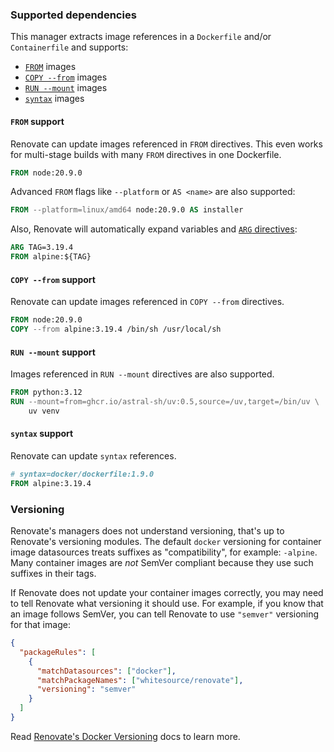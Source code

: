 ### Supported dependencies

This manager extracts image references in a `Dockerfile` and/or `Containerfile` and supports:

- [`FROM`](https://docs.docker.com/reference/dockerfile/#from) images
- [`COPY --from`](https://docs.docker.com/reference/dockerfile/#copy---from) images
- [`RUN --mount`](https://docs.docker.com/reference/dockerfile/#run---mount) images
- [`syntax`](https://docs.docker.com/reference/dockerfile/#syntax) images

#### `FROM` support

Renovate can update images referenced in `FROM` directives.
This even works for multi-stage builds with many `FROM` directives in one Dockerfile.

```dockerfile
FROM node:20.9.0
```

Advanced `FROM` flags like `--platform` or `AS <name>` are also supported:

```dockerfile
FROM --platform=linux/amd64 node:20.9.0 AS installer
```

Also, Renovate will automatically expand variables and [`ARG` directives](https://docs.docker.com/reference/dockerfile/#understand-how-arg-and-from-interact):

```dockerfile
ARG TAG=3.19.4
FROM alpine:${TAG}
```

#### `COPY --from` support

Renovate can update images referenced in `COPY --from` directives.

```dockerfile
FROM node:20.9.0
COPY --from alpine:3.19.4 /bin/sh /usr/local/sh
```

#### `RUN --mount` support

Images referenced in `RUN --mount` directives are also supported.

```dockerfile
FROM python:3.12
RUN --mount=from=ghcr.io/astral-sh/uv:0.5,source=/uv,target=/bin/uv \
    uv venv
```

#### `syntax` support

Renovate can update `syntax` references.

```dockerfile
# syntax=docker/dockerfile:1.9.0
FROM alpine:3.19.4
```

### Versioning

Renovate's managers does not understand versioning, that's up to Renovate's versioning modules.
The default `docker` versioning for container image datasources treats suffixes as "compatibility", for example: `-alpine`.
Many container images are _not_ SemVer compliant because they use such suffixes in their tags.

If Renovate does not update your container images correctly, you may need to tell Renovate what versioning it should use.
For example, if you know that an image follows SemVer, you can tell Renovate to use `"semver"` versioning for that image:

```json
{
  "packageRules": [
    {
      "matchDatasources": ["docker"],
      "matchPackageNames": ["whitesource/renovate"],
      "versioning": "semver"
    }
  ]
}
```

Read [Renovate's Docker Versioning](../../versioning/docker/index.md) docs to learn more.
